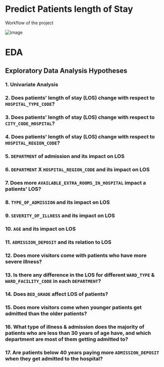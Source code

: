# Predict Patients length of Stay

Workflow of the project 

![image](https://github.com/harshp777/Healthcare-Patient-Length-of-Stay/assets/58933098/0846d293-c001-48a6-ad56-df6834e086df)


# EDA


## Exploratory Data Analysis Hypotheses

### 1. Univariate Analysis

### 2. Does patients' length of stay (LOS) change with respect to `HOSPITAL_TYPE_CODE`?

### 3. Does patients' length of stay (LOS) change with respect to `CITY_CODE_HOSPITAL`?

### 4. Does patients' length of stay (LOS) change with respect to `HOSPITAL_REGION_CODE`?

### 5. `DEPARTMENT` of admission and its impact on LOS

### 6. `DEPARTMENT` X `HOSPITAL_REGION_CODE` and its impact on LOS

### 7. Does more `AVAILABLE_EXTRA_ROOMS_IN_HOSPITAL` impact a patients' LOS?

### 8. `TYPE_OF_ADMISSION` and its impact on LOS

### 9. `SEVERITY_OF_ILLNESS` and its impact on LOS

### 10. `AGE` and its impact on LOS

### 11. `ADMISSION_DEPOSIT` and its relation to LOS

### 12. Does more visitors come with patients who have more severe illness?

### 13. Is there any difference in the LOS for different `WARD_TYPE` & `WARD_FACILITY_CODE` in each `DEPARTMENT`?

### 14. Does `BED_GRADE` affect LOS of patients?

### 15. Does more visitors come when younger patients get admitted than the older patients?

### 16. What type of illness & admission does the majority of patients who are less than 30 years of age have, and which department are most of them getting admitted to?

### 17. Are patients below 40 years paying more `ADMISSION_DEPOSIT` when they get admitted to the hospital?

